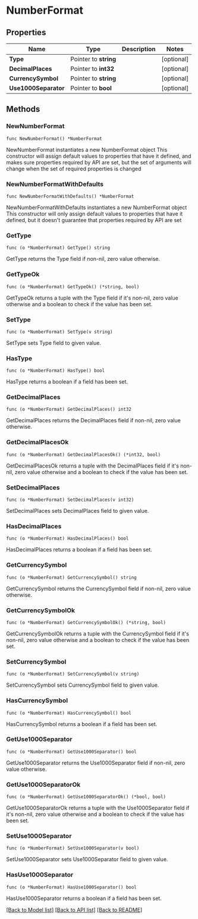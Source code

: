 # NumberFormat

## Properties

Name | Type | Description | Notes
------------ | ------------- | ------------- | -------------
**Type** | Pointer to **string** |  | [optional] 
**DecimalPlaces** | Pointer to **int32** |  | [optional] 
**CurrencySymbol** | Pointer to **string** |  | [optional] 
**Use1000Separator** | Pointer to **bool** |  | [optional] 

## Methods

### NewNumberFormat

`func NewNumberFormat() *NumberFormat`

NewNumberFormat instantiates a new NumberFormat object
This constructor will assign default values to properties that have it defined,
and makes sure properties required by API are set, but the set of arguments
will change when the set of required properties is changed

### NewNumberFormatWithDefaults

`func NewNumberFormatWithDefaults() *NumberFormat`

NewNumberFormatWithDefaults instantiates a new NumberFormat object
This constructor will only assign default values to properties that have it defined,
but it doesn't guarantee that properties required by API are set

### GetType

`func (o *NumberFormat) GetType() string`

GetType returns the Type field if non-nil, zero value otherwise.

### GetTypeOk

`func (o *NumberFormat) GetTypeOk() (*string, bool)`

GetTypeOk returns a tuple with the Type field if it's non-nil, zero value otherwise
and a boolean to check if the value has been set.

### SetType

`func (o *NumberFormat) SetType(v string)`

SetType sets Type field to given value.

### HasType

`func (o *NumberFormat) HasType() bool`

HasType returns a boolean if a field has been set.

### GetDecimalPlaces

`func (o *NumberFormat) GetDecimalPlaces() int32`

GetDecimalPlaces returns the DecimalPlaces field if non-nil, zero value otherwise.

### GetDecimalPlacesOk

`func (o *NumberFormat) GetDecimalPlacesOk() (*int32, bool)`

GetDecimalPlacesOk returns a tuple with the DecimalPlaces field if it's non-nil, zero value otherwise
and a boolean to check if the value has been set.

### SetDecimalPlaces

`func (o *NumberFormat) SetDecimalPlaces(v int32)`

SetDecimalPlaces sets DecimalPlaces field to given value.

### HasDecimalPlaces

`func (o *NumberFormat) HasDecimalPlaces() bool`

HasDecimalPlaces returns a boolean if a field has been set.

### GetCurrencySymbol

`func (o *NumberFormat) GetCurrencySymbol() string`

GetCurrencySymbol returns the CurrencySymbol field if non-nil, zero value otherwise.

### GetCurrencySymbolOk

`func (o *NumberFormat) GetCurrencySymbolOk() (*string, bool)`

GetCurrencySymbolOk returns a tuple with the CurrencySymbol field if it's non-nil, zero value otherwise
and a boolean to check if the value has been set.

### SetCurrencySymbol

`func (o *NumberFormat) SetCurrencySymbol(v string)`

SetCurrencySymbol sets CurrencySymbol field to given value.

### HasCurrencySymbol

`func (o *NumberFormat) HasCurrencySymbol() bool`

HasCurrencySymbol returns a boolean if a field has been set.

### GetUse1000Separator

`func (o *NumberFormat) GetUse1000Separator() bool`

GetUse1000Separator returns the Use1000Separator field if non-nil, zero value otherwise.

### GetUse1000SeparatorOk

`func (o *NumberFormat) GetUse1000SeparatorOk() (*bool, bool)`

GetUse1000SeparatorOk returns a tuple with the Use1000Separator field if it's non-nil, zero value otherwise
and a boolean to check if the value has been set.

### SetUse1000Separator

`func (o *NumberFormat) SetUse1000Separator(v bool)`

SetUse1000Separator sets Use1000Separator field to given value.

### HasUse1000Separator

`func (o *NumberFormat) HasUse1000Separator() bool`

HasUse1000Separator returns a boolean if a field has been set.


[[Back to Model list]](../README.md#documentation-for-models) [[Back to API list]](../README.md#documentation-for-api-endpoints) [[Back to README]](../README.md)


